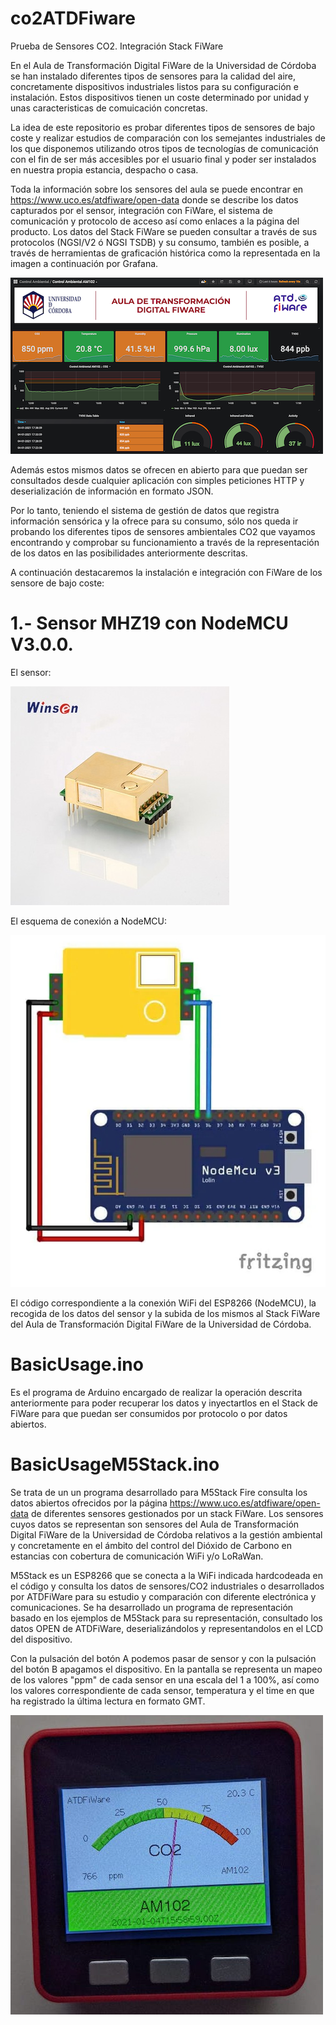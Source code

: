 # co2ATDFiware
Prueba de Sensores CO2. Integración Stack FiWare

En el Aula de Transformación Digital FiWare de la Universidad de Córdoba se han instalado diferentes tipos de sensores para la calidad del aire, concretamente dispositivos industriales listos para su configuración e instalación. Estos dispositivos tienen un coste determinado por unidad y unas caracteristicas de comuicación concretas.

La idea de este repositorio es probar diferentes tipos de sensores de bajo coste y realizar estudios de comparación con los semejantes industriales de los que disponemos utilizando otros tipos de tecnologías de comunicación con el fin de ser más accesibles por el usuario final y poder ser instalados en nuestra propia estancia, despacho o casa.

Toda la información sobre los sensores del aula se puede encontrar en https://www.uco.es/atdfiware/open-data donde se describe los datos capturados por el sensor, integración con FiWare, el sistema de comunicación y protocolo de acceso así como enlaces a la página del producto.  Los datos del Stack FiWare se pueden consultar a través de sus protocolos (NGSI/V2 ó NGSI TSDB) y su consumo, también es posible, a través de herramientas de graficación histórica como la representada en la imagen a continuación por Grafana.

![Alt text](images/PanelSensor.png?raw=true "Dashboard Integración Sensores CO2 FiWare")

Además estos mismos datos se ofrecen en abierto para que puedan ser consultados desde cualquier aplicación con simples peticiones HTTP y deserialización de información en formato JSON.

Por lo tanto, teniendo el sistema de gestión de datos que registra información sensórica y la ofrece para su consumo, sólo nos queda ir probando los diferentes tipos de sensores ambientales CO2 que vayamos encontrando y comprobar su funcionamiento a través de la representación de los datos en las posibilidades anteriormente descritas.

A continuación destacaremos la instalación e integración con FiWare de los sensore de bajo coste:

# 1.- Sensor MHZ19 con NodeMCU V3.0.0.

El sensor:

![Alt text](images/MH-Z19.jpg?raw=true "Sensor CO2 MH-Z19")

El esquema de conexión a NodeMCU: 

![Alt text](images/schema01.jpeg?raw=true "Conexión Sensor CO2 MH-Z19 con NodeMCU V3")

El código correspondiente a la conexión WiFi del ESP8266 (NodeMCU), la recogida de los datos del sensor y la subida de los mismos al Stack FiWare del Aula de Transformación Digital FiWare de la Universidad de Córdoba.

# BasicUsage.ino

Es el programa de Arduino encargado de realizar la operación descrita anteriormente para poder recuperar los datos y inyectartlos en el Stack de FiWare para que puedan ser consumidos por protocolo o por datos abiertos.

# BasicUsageM5Stack.ino

Se trata de un un programa desarrollado para M5Stack Fire consulta los datos abiertos ofrecidos por la página https://www.uco.es/atdfiware/open-data de diferentes sensores gestionados por un stack FiWare. Los sensores cuyos datos se representan son sensores del Aula de Transformación Digital FiWare de la Universidad de Córdoba relativos a la gestión ambiental y concretamente en el ámbito del control del Dióxido de Carbono en estancias con cobertura de comunicación WiFi y/o LoRaWan.

M5Stack es un ESP8266 que se conecta a la WiFi indicada hardcodeada en el código y consulta los datos de sensores/CO2 industriales o desarrollados por ATDFiWare para su estudio y comparación con diferente electrónica y comunicaciones. Se ha desarrollado un programa de representación basado en los ejemplos de M5Stack para su representación, consultado los datos OPEN de ATDFiWare, deserializándolos y representandolos en el LCD del dispositivo.

Con la pulsación del botón A podemos pasar de sensor y con la pulsación del botón B apagamos el dispositivo. En la pantalla se representa un mapeo de los valores "ppm" de cada sensor en una escala del 1 a 100%, así como los valores correspondiente de cada sensor, temperatura y el time en que ha registrado la última lectura en formato GMT.

![Alt text](images/M5Stack.jpeg?raw=true "M5Stack ATDFiWare CO2 Gauge")


